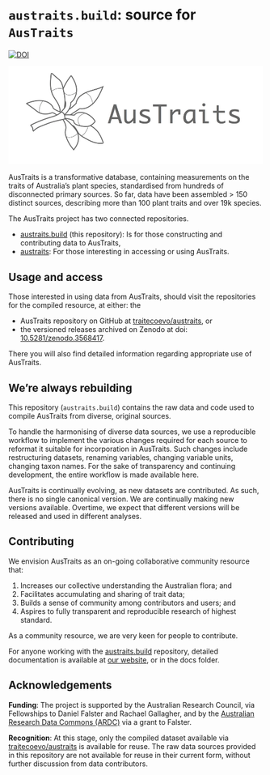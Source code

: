 
# `austraits.build`: source for `AusTraits`

<!-- badges: start -->
[![DOI](https://zenodo.org/badge/DOI/10.5281/zenodo.3583418.svg)](https://doi.org/10.5281/zenodo.3583418)

<!-- badges: end -->

<img src="docs/logo.png">

AusTraits is a transformative database, containing measurements on the
traits of Australia’s plant species, standardised from hundreds of
disconnected primary sources. So far, data have been assembled \> 150
distinct sources, describing more than 100 plant traits and over 19k
species.

The AusTraits project has two connected repositories.

  - [austraits.build](https://github.com/traitecoevo/austraits.build/)
    (this repository): Is for those constructing and contributing data
    to AusTraits,
  - [austraits](https://github.com/traitecoevo/austraits/): For those
    interesting in accessing or using AusTraits.

## Usage and access

Those interested in using data from AusTraits, should visit the
repositories for the compiled resource, at either: the

  - AusTraits repository on GitHub at
    [traitecoevo/austraits](https://github.com/traitecoevo/austraits),
    or
  - the versioned releases archived on Zenodo at doi:
    [10.5281/zenodo.3568417](http://doi.org/https://doi.org/10.5281/zenodo.3568417).

There you will also find detailed information regarding appropriate use
of AusTraits.

## We’re always rebuilding

This repository (`austraits.build`) contains the raw data and code used to compile AusTraits from diverse, original sources.

To handle the harmonising of diverse data sources, we use a reproducible
workflow to implement the various changes required for each source to
reformat it suitable for incorporation in AusTraits. Such changes
include restructuring datasets, renaming variables, changing variable
units, changing taxon names. For the sake of transparency and continuing
development, the entire workflow is made available here.

AusTraits is continually evolving, as new datasets are contributed. As
such, there is no single canonical version. We are continually making
new versions available. Overtime, we expect that different versions will
be released and used in different analyses.

## Contributing

We envision AusTraits as an on-going collaborative community resource
that:

1.  Increases our collective understanding the Australian flora; and
2.  Facilitates accumulating and sharing of trait data;
3.  Builds a sense of community among contributors and users; and
4.  Aspires to fully transparent and reproducible research of highest
    standard.

As a community resource, we are very keen for people to contribute. 

For anyone working with the [austraits.build](https://github.com/traitecoevo/austraits.build/) repository, detailed documentation is available at  [our website](https://traitecoevo.github.io/austraits.build/), or in the docs folder.

## Acknowledgements

**Funding**: The project is supported by the Australian Research
Council, via Fellowships to Daniel Falster and Rachael Gallagher, and by
the [Australian Research Data Commons (ARDC)](https://ardc.edu.au) via a
grant to Falster.

**Recognition**: At this stage, only the compiled dataset available via
[traitecoevo/austraits](https://github.com/traitecoevo/austraits.build/)
is available for reuse. The raw data sources provided in this repository
are not available for reuse in their current form, without further
discussion from data contributors.
